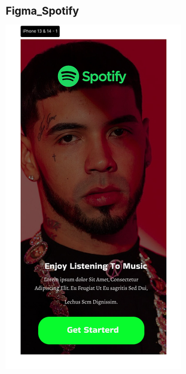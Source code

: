 # Figma_Spotify

[img1]: IMAGENES-SPOTIFY/IPHONE001.jpg "Título alternativo"
![Texto alternativo](IMAGENES-SPOTIFY/IPHONE001.jpg)
